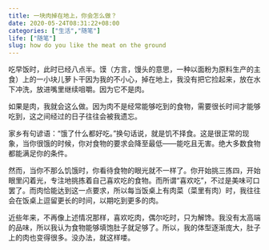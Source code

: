```yaml
---
title: 一块肉掉在地上，你会怎么做？
date: 2020-05-24T08:31:22+08:00
categories: ["生活","随笔"]
life: ["随笔"]
slug: how do you like the meat on the ground
---
```


吃早饭时，此时已经八点半。馍（方言，馒头的意思，一种以面粉为原料生产的主食）上的一小块儿萝卜干因为我的不小心，掉在地上，我没有把它捡起来，放在水下冲洗，放进嘴里继续咀嚼。因为它不是肉。

如果是肉，我就会这么做。因为肉不是经常能够吃到的食物，需要很长时间才能够吃到，这之间经过的日子往往会被我遗忘。

家乡有句谚语：“饿了什么都好吃。”换句话说，就是饥不择食。这是很正常的现象，当你很饿的时候，你对食物的要求会降至最低——能吃且无害。绝大多数食物都能满足你的条件。

然而，当你不那么饥饿时，你看待食物的眼光就不一样了。你开始挑三拣四，开始眼里闪着光，专注地挑拣着自己喜欢吃的食物。而所谓“喜欢吃”，不过是美味可口罢了。而肉恰能达到这一点要求，所以每当饭桌上有肉菜（菜里有肉）时，我往往会在饭桌上逗留更长的时间，以期吃到更多的肉。

近些年来，不再像上述情况那样，喜欢吃肉，偶尔吃时，只为解馋。我没有太高端的品味，所以我认为食物能够填饱肚子就足够了。所以，我的体型逐渐庞大，肚子上的肉也变得很多。没办法，就这样喽。